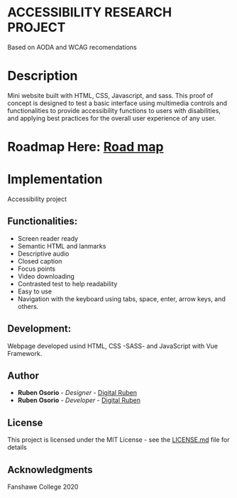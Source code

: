 # ACCESSIBILITY RESEARCH PROJECT
Based on AODA and WCAG recomendations

# Description
Mini website built with HTML, CSS, Javascript, and sass. This proof of concept is designed to test a basic interface using multimedia controls and functionalities to provide accessibility functions to users with disabilities, and applying best practices for the overall user experience of any user. 

# Roadmap Here: [Road map](https://docs.google.com/document/d/1inOK-MjAENgBeuTjPh7oDWO6MC1pCv-U8USWE3dPf_4/edit?usp=sharing)

# Implementation
Accessibility project

## Functionalities:
- Screen reader ready 
- Semantic HTML and lanmarks
- Descriptive audio
- Closed caption
- Focus points
- Video downloading
- Contrasted test to help readability
- Easy to use
- Navigation with the keyboard using tabs, space, enter, arrow keys, and others.

## Development: 
Webpage developed usind HTML, CSS -SASS- and JavaScript with Vue Framework.


## Author
* **Ruben Osorio** - *Designer* - [Digital Ruben](https://github.com/digitalruben)
* **Ruben Osorio** - *Developer* - [Digital Ruben](https://github.com/digitalruben)

## License
This project is licensed under the MIT License - see the [LICENSE.md](https://opensource.org/licenses/MIT) file for details

## Acknowledgments

Fanshawe College
2020